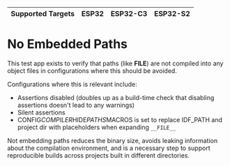 | Supported Targets | ESP32 | ESP32-C3 | ESP32-S2 |
| ----------------- | ----- | -------- | -------- |

# No Embedded Paths

This test app exists to verify that paths (like __FILE__) are not compiled into
any object files in configurations where this should be avoided.

Configurations where this is relevant include:

* Assertions disabled (doubles up as a build-time check that disabling assertions doesn't lead to any warnings)
* Silent assertions
* CONFIG*COMPILER*HIDE*PATHS*MACROS is set to replace IDF_PATH and project dir with placeholders when expanding `__FILE__`

Not embedding paths reduces the binary size, avoids leaking information about
the compilation environment, and is a necessary step to support reproducible
builds across projects built in different directories.
